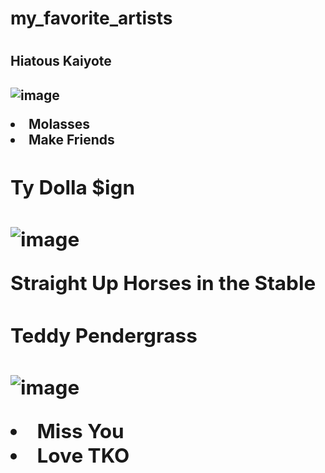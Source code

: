  <h1> my_favorite_artists <h1>


   <h2> Hiatous Kaiyote <h2>

   ![image](https://th.bing.com/th/id/OIP.f1MjEisV9oc5Li53tIKcDgAAAA?rs=1&pid=ImgDetMain)

  <u1>
      <li> Molasses <li>
   Make Friends


  <h2> Ty Dolla $ign <h2>

  ![image](https://2.bp.blogspot.com/-lgX1tL5IzG4/Wy2pwGNvHKI/AAAAAAAAPgc/0tgFZYtqM_IUgDXaJn8JcrmK1phbVNbEACLcBGAs/s1600/new-ty-dolla-sign-1200x800-4.png)

  
   Straight Up
       Horses in the Stable


 <h2> Teddy Pendergrass <h2>

  ![image](https://upload.wikimedia.org/wikipedia/commons/thumb/7/7e/Teddy_Pendergrass_(1979).jpg/440px-Teddy_Pendergrass_(1979).jpg)

  <u1>

  <li> Miss You
  <li> Love TKO

